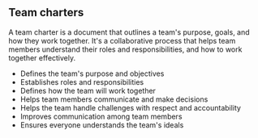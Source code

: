 #

## Team charters

A team charter is a document that outlines a team's purpose, goals, and how they work together. It's a collaborative process that helps team members understand their roles and responsibilities, and how to work together effectively.

- Defines the team's purpose and objectives
- Establishes roles and responsibilities
- Defines how the team will work together
- Helps team members communicate and make decisions
- Helps the team handle challenges with respect and accountability
- Improves communication among team members
- Ensures everyone understands the team's ideals
